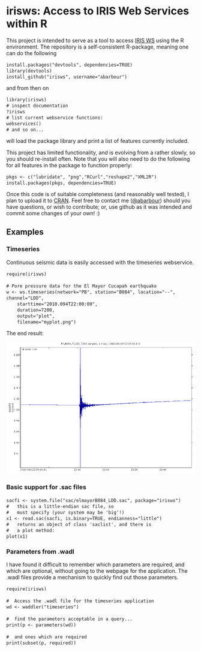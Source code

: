 irisws: Access to IRIS Web Services within R
======

This project is intended to serve as a tool
to access
[IRIS WS](http://service.iris.edu/) using the R environment.
The repository is a self-consistent R-package, meaning
one can do the following
~~~~~{.R}
install.packages("devtools", dependencies=TRUE)
library(devtools)
install_github("irisws", username="abarbour")
~~~~~
and from then on
~~~~~{.R}
library(irisws)
# inspect documentation
?irisws
# list current webservice functions:
webservices()  
# and so on...
~~~~~
will load the package library
and print a list of features currently included.  

This project has limited functionality, and is evolving from
a rather slowly, so you should re-install often.
Note that you will also need to do the following
for all features in the package to function properly:
~~~~~{.R}
pkgs <- c("lubridate", "png","RCurl","reshape2","XML2R")
install.packages(pkgs, dependencies=TRUE)
~~~~~

Once this code is of suitable
completeness (and reasonably well tested), 
I plan to upload it to [CRAN](http://cran.r-project.org/).
Feel free to contact me 
(<a href="https://github.com/abarbour" class="user-mention">@abarbour</a>)
should you have questions, or wish to contribute; or, use github as it was
intended and commit some changes of your own! :)

Examples
--------

### Timeseries

Continuous seismic data is easily accessed with the timeseries webservice.

~~~~~{.R}
require(irisws)

# Pore pressure data for the El Mayor Cucapah earthquake
w <- ws.timeseries(network="PB", station="B084", location="--", channel="LDD",
	starttime="2010.094T22:00:00", 
	duration=7200, 
	output="plot", 
	filename="myplot.png")
~~~~~

The end result:

![alt text](inst/sac/elmayorB084_LDD.png "Pore pressure at B084: 2010 El Mayor Cucapah M7.2")

### Basic support for .sac files

~~~~~{.R}
sacfi <- system.file("sac/elmayorB084_LDD.sac", package="irisws")
#   this is a little-endian sac file, so
#   must specify (your system may be 'big'!)
x1 <- read.sac(sacfi, is.binary=TRUE, endianness="little")
#   returns an object of class 'saclist', and there is
#   a plot method:
plot(x1)
~~~~~

### Parameters from .wadl

I have found it difficult to remember which parameters are
required, and which are optional, without going to
the webpage for the application.  The .wadl files provide
a mechanism to quickly find out those parameters.

~~~~~{.R}
require(irisws)

#  Access the .wadl file for the timeseries application
wd <- waddler("timeseries")

#  find the parameters acceptable in a query...
print(p <- parameters(wd))

#  and ones which are required
print(subset(p, required))
~~~~~
